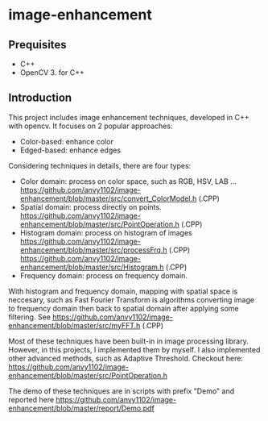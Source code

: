 # image-enhancement

## Prequisites
+ C++
+ OpenCV 3. for C++

## Introduction

This project includes image enhancement techniques, developed in C++ with opencv. It focuses on 2 popular approaches:
- Color-based: enhance color
- Edged-based: enhance edges

Considering techniques in details, there are four types:
- Color domain: process on color space, such as RGB, HSV, LAB ...
https://github.com/anvy1102/image-enhancement/blob/master/src/convert_ColorModel.h (.CPP)
- Spatial domain: process directly on points. 
https://github.com/anvy1102/image-enhancement/blob/master/src/PointOperation.h (.CPP)
- Histogram domain: process on histogram of images
https://github.com/anvy1102/image-enhancement/blob/master/src/processFrq.h (.CPP)
https://github.com/anvy1102/image-enhancement/blob/master/src/Histogram.h (.CPP)
- Frequency domain: process on frequency domain.

With histogram and frequency domain, mapping with spatial space is neccesary, such as Fast Fourier Transform is algorithms converting image to frequency domain then back to spatial domain after applying some filtering. See https://github.com/anvy1102/image-enhancement/blob/master/src/myFFT.h (.CPP)

Most of these techniques have been built-in in image processing library. However, in this projects, I implemented them by myself. I also implemented other advanced methods, such as Adaptive Threshold. Checkout here: https://github.com/anvy1102/image-enhancement/blob/master/src/PointOperation.h

The demo of these techniques are in scripts with prefix "Demo" and reported here https://github.com/anvy1102/image-enhancement/blob/master/report/Demo.pdf
